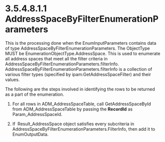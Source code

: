 <html dir="LTR" xmlns:mshelp="http://msdn.microsoft.com/mshelp" xmlns:ddue="http://ddue.schemas.microsoft.com/authoring/2003/5" xmlns:xlink="http://www.w3.org/1999/xlink" xmlns:tool="http://www.microsoft.com/tooltip">
 <body>
 <div id="header">
 <h1 class="heading">3.5.4.8.1.1 AddressSpaceByFilterEnumerationParameters</h1>
 </div>
 <div id="mainSection">
 <div id="mainBody">
 <div id="allHistory" class="saveHistory"></div>
 <div id="sectionSection0" class="section" name="collapseableSection">
 

<p>This is the processing done when the EnumInputParameters
contains data of type AddressSpaceByFilterEnumerationParameters. The ObjectType
MUST be EnumerationObjectType.AddressSpace. This is used to enumerate all
address spaces that meet all the filter criteria in
AddressSpaceByFilterEnumerationParameters.filterInfo.
AddressSpaceByFilterEnumerationParameters.filterInfo is a collection of various
filter types (specified by ipam:GetAddressSpaceFilter) and their values. </p>

<p>The following are the steps involved in identifying the rows
to be returned as a part of the enumeration.</p>

<ol><li><p><span> </span>For all rows in
ADM_AddressSpaceTable, call GetAddressSpaceById from ADM_AddressSpaceTable by
passing the <b>RecordId</b> as Param_AddressSpaceId.</p>

</li><li><p><span> </span>If 
Result_AddressSpace object satisfies every subcriteria in AddressSpaceByFilterEnumerationParameters.FilterInfo,
then add it to EnumOutputData.</p>

</li></ol>
 </div>
 </div>
 </div>
 </body>
</html>